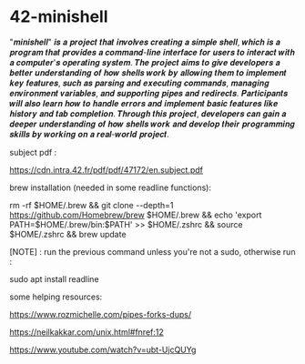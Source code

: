 # 42-minishell


"𝒎𝒊𝒏𝒊𝒔𝒉𝒆𝒍𝒍" 𝒊𝒔 𝒂 𝒑𝒓𝒐𝒋𝒆𝒄𝒕 𝒕𝒉𝒂𝒕 𝒊𝒏𝒗𝒐𝒍𝒗𝒆𝒔 𝒄𝒓𝒆𝒂𝒕𝒊𝒏𝒈 𝒂 𝒔𝒊𝒎𝒑𝒍𝒆 𝒔𝒉𝒆𝒍𝒍, 𝒘𝒉𝒊𝒄𝒉 𝒊𝒔 𝒂 𝒑𝒓𝒐𝒈𝒓𝒂𝒎 𝒕𝒉𝒂𝒕 𝒑𝒓𝒐𝒗𝒊𝒅𝒆𝒔 𝒂 𝒄𝒐𝒎𝒎𝒂𝒏𝒅-𝒍𝒊𝒏𝒆 𝒊𝒏𝒕𝒆𝒓𝒇𝒂𝒄𝒆 𝒇𝒐𝒓 𝒖𝒔𝒆𝒓𝒔 𝒕𝒐 𝒊𝒏𝒕𝒆𝒓𝒂𝒄𝒕 𝒘𝒊𝒕𝒉 𝒂 𝒄𝒐𝒎𝒑𝒖𝒕𝒆𝒓'𝒔 𝒐𝒑𝒆𝒓𝒂𝒕𝒊𝒏𝒈 𝒔𝒚𝒔𝒕𝒆𝒎. 𝑻𝒉𝒆 𝒑𝒓𝒐𝒋𝒆𝒄𝒕 𝒂𝒊𝒎𝒔 𝒕𝒐 𝒈𝒊𝒗𝒆 𝒅𝒆𝒗𝒆𝒍𝒐𝒑𝒆𝒓𝒔 𝒂 𝒃𝒆𝒕𝒕𝒆𝒓 𝒖𝒏𝒅𝒆𝒓𝒔𝒕𝒂𝒏𝒅𝒊𝒏𝒈 𝒐𝒇 𝒉𝒐𝒘 𝒔𝒉𝒆𝒍𝒍𝒔 𝒘𝒐𝒓𝒌 𝒃𝒚 𝒂𝒍𝒍𝒐𝒘𝒊𝒏𝒈 𝒕𝒉𝒆𝒎 𝒕𝒐 𝒊𝒎𝒑𝒍𝒆𝒎𝒆𝒏𝒕 𝒌𝒆𝒚 𝒇𝒆𝒂𝒕𝒖𝒓𝒆𝒔, 𝒔𝒖𝒄𝒉 𝒂𝒔 𝒑𝒂𝒓𝒔𝒊𝒏𝒈 𝒂𝒏𝒅 𝒆𝒙𝒆𝒄𝒖𝒕𝒊𝒏𝒈 𝒄𝒐𝒎𝒎𝒂𝒏𝒅𝒔, 𝒎𝒂𝒏𝒂𝒈𝒊𝒏𝒈 𝒆𝒏𝒗𝒊𝒓𝒐𝒏𝒎𝒆𝒏𝒕 𝒗𝒂𝒓𝒊𝒂𝒃𝒍𝒆𝒔, 𝒂𝒏𝒅 𝒔𝒖𝒑𝒑𝒐𝒓𝒕𝒊𝒏𝒈 𝒑𝒊𝒑𝒆𝒔 𝒂𝒏𝒅 𝒓𝒆𝒅𝒊𝒓𝒆𝒄𝒕𝒔. 𝑷𝒂𝒓𝒕𝒊𝒄𝒊𝒑𝒂𝒏𝒕𝒔 𝒘𝒊𝒍𝒍 𝒂𝒍𝒔𝒐 𝒍𝒆𝒂𝒓𝒏 𝒉𝒐𝒘 𝒕𝒐 𝒉𝒂𝒏𝒅𝒍𝒆 𝒆𝒓𝒓𝒐𝒓𝒔 𝒂𝒏𝒅 𝒊𝒎𝒑𝒍𝒆𝒎𝒆𝒏𝒕 𝒃𝒂𝒔𝒊𝒄 𝒇𝒆𝒂𝒕𝒖𝒓𝒆𝒔 𝒍𝒊𝒌𝒆 𝒉𝒊𝒔𝒕𝒐𝒓𝒚 𝒂𝒏𝒅 𝒕𝒂𝒃 𝒄𝒐𝒎𝒑𝒍𝒆𝒕𝒊𝒐𝒏. 𝑻𝒉𝒓𝒐𝒖𝒈𝒉 𝒕𝒉𝒊𝒔 𝒑𝒓𝒐𝒋𝒆𝒄𝒕, 𝒅𝒆𝒗𝒆𝒍𝒐𝒑𝒆𝒓𝒔 𝒄𝒂𝒏 𝒈𝒂𝒊𝒏 𝒂 𝒅𝒆𝒆𝒑𝒆𝒓 𝒖𝒏𝒅𝒆𝒓𝒔𝒕𝒂𝒏𝒅𝒊𝒏𝒈 𝒐𝒇 𝒉𝒐𝒘 𝒔𝒉𝒆𝒍𝒍𝒔 𝒘𝒐𝒓𝒌 𝒂𝒏𝒅 𝒅𝒆𝒗𝒆𝒍𝒐𝒑 𝒕𝒉𝒆𝒊𝒓 𝒑𝒓𝒐𝒈𝒓𝒂𝒎𝒎𝒊𝒏𝒈 𝒔𝒌𝒊𝒍𝒍𝒔 𝒃𝒚 𝒘𝒐𝒓𝒌𝒊𝒏𝒈 𝒐𝒏 𝒂 𝒓𝒆𝒂𝒍-𝒘𝒐𝒓𝒍𝒅 𝒑𝒓𝒐𝒋𝒆𝒄𝒕.


subject pdf :

https://cdn.intra.42.fr/pdf/pdf/47172/en.subject.pdf

brew installation (needed in some readline functions):

rm -rf $HOME/.brew && git clone --depth=1 https://github.com/Homebrew/brew $HOME/.brew && echo 'export PATH=$HOME/.brew/bin:$PATH' >> $HOME/.zshrc && source $HOME/.zshrc && brew update

[NOTE] : run the previous command unless you're not a sudo, otherwise run : 

sudo apt install readline 

some helping resources:

https://www.rozmichelle.com/pipes-forks-dups/

https://neilkakkar.com/unix.html#fnref:12

https://www.youtube.com/watch?v=ubt-UjcQUYg
